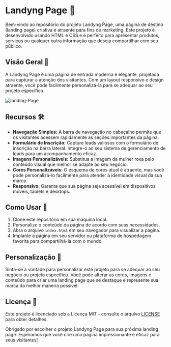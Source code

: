 # Landyng Page 🚀

Bem-vindo ao repositório do projeto Landyng Page, uma página de destino (landing page) criativa e atraente para fins de marketing. Este projeto é desenvolvido usando HTML e CSS e é perfeito para apresentar produtos, serviços ou qualquer outra informação que deseja compartilhar com seu público.

## Visão Geral 📄

A Landyng Page é uma página de entrada moderna e elegante, projetada para capturar a atenção dos visitantes. Com um layout responsivo e design atraente, você pode facilmente personalizá-la para se adequar ao seu projeto específico.

![landing-Page](https://user-images.githubusercontent.com/102436341/230484188-580bd682-c35f-4f10-9d3a-59b1f56368b4.png)

## Recursos 🛠️

- **Navegação Simples:** A barra de navegação no cabeçalho permite que os visitantes acessem rapidamente as seções importantes da página.
- **Formulário de Inscrição:** Capture leads valiosos com o formulário de inscrição na barra lateral. Integre-o ao seu sistema de gerenciamento de leads para um acompanhamento eficaz.
- **Imagens Personalizáveis:** Substitua a imagem da mulher roxa pelo conteúdo visual que melhor se adapte ao seu negócio.
- **Cores Personalizáveis:** O esquema de cores atual é atraente, mas você pode personalizá-lo facilmente para atender à identidade visual da sua marca.
- **Responsivo:** Garanta que sua página seja acessível em dispositivos móveis, tablets e desktops.

## Como Usar 🚀

1. Clone este repositório em sua máquina local.
2. Personalize o conteúdo da página de acordo com suas necessidades.
3. Abra o arquivo `index.html` em seu navegador para visualizar a página.
4. Implante a página em seu servidor ou plataforma de hospedagem favorita para compartilhá-la com o mundo.

## Personalização 🎨

Sinta-se à vontade para personalizar este projeto para se adequar ao seu negócio ou projeto específico. Você pode alterar as cores, imagens e conteúdo para criar uma landing page que se destaque e represente sua marca da melhor maneira possível.


## Licença 📜

Este projeto é licenciado sob a Licença MIT - consulte o arquivo [LICENSE](MIT) para obter detalhes.

Obrigado por escolher o projeto Landyng Page para sua próxima landing page. Esperamos que você crie uma página impressionante e eficaz para seus visitantes!
